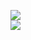 [![](https://img.shields.io/badge/Made%20With-Github%20Spray-lightgrey.svg?style=for-the-badge&logo=github)](https://github.com/Annihil/github-spray#16024)  
[![](https://i.imgur.com/2DrTn0Z.gif)](https://github.com/Annihil/github-spray)